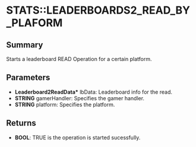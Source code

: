 # STATS::LEADERBOARDS2_READ_BY_PLAFORM

## Summary
Starts a leaderboard READ Operation for a certain platform.

## Parameters
* **Leaderboard2ReadData\*** lbData: Leaderboard info for the read.
* **STRING** gamerHandler: Specifies the gamer handler.
* **STRING** platform: Specifies the platform.

## Returns
* **BOOL**: TRUE is the operation is started sucessfully.